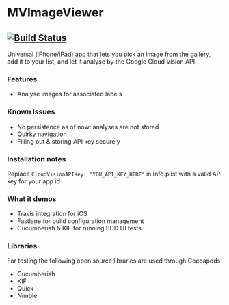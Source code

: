 # MVImageViewer

[![Build Status](https://travis-ci.org/mvandervelden/MVImageViewer.svg?branch=master)](https://travis-ci.org/mvandervelden/MVImageViewer)
--------------

Universal (iPhone/iPad) app that lets you pick an image from the gallery, add it to your list,
and let it analyse by the Google Cloud Vision API.

### Features

* Analyse images for associated labels

### Known Issues

* No persistence as of now: analyses are not stored
* Quirky navigation
* Filling out & storing API key securely


### Installation notes

Replace `CloudVisionAPIKey: "YOU_API_KEY_HERE"` in Info.plist 
with a valid API key for your app id. 


### What it demos

* Travis integration for iOS
* Fastlane for build configuration management
* Cucumberish & KIF for running BDD UI tests


### Libraries

For testing the following open source libraries are used through Cocoapods:

* Cucumberish
* KIF
* Quick
* Nimble
